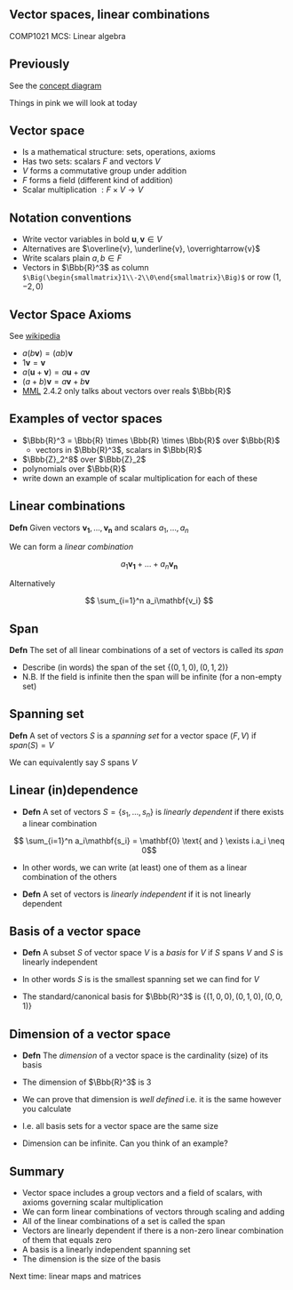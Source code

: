 <!-- .slide: data-background="#6A246D" -->

## Vector spaces, linear combinations

COMP1021 MCS: Linear algebra


## Previously

See the [concept diagram](https://github.com/stevenaeola/linalg_lectures/blob/eda722174a07eaee5df5579226749d5d755a7e76/concepts.mmd)

Things in pink we will look at today

<!-- .slide: class="fragmented-lists" -->

## Vector space

- Is a mathematical structure: sets, operations, axioms
- Has two sets: scalars $F$ and vectors $V$
- $V$ forms a commutative group under addition
- $F$ forms a field (different kind of addition)
- Scalar multiplication $: F \times V \rightarrow V$


<!-- .slide: class="fragmented-lists" -->

## Notation conventions

- Write vector variables in bold $\mathbf{u},\mathbf{v} \in V$
- Alternatives are $\overline{v}, \underline{v}, \overrightarrow{v}$
- Write scalars plain $a,b \in F$
- Vectors in $\Bbb{R}^3$ as column `$\Big(\begin{smallmatrix}1\\-2\\0\end{smallmatrix}\Big)$` or row $(1,-2,0)$


<!-- .slide: class="fragmented-lists" -->

## Vector Space Axioms

See [wikipedia](https://en.wikipedia.org/wiki/Vector_space#Definition_and_basic_properties)

- $a(b\mathbf{v}) = (ab)\mathbf{v}$
- $1\mathbf{v} = \mathbf{v}$
- $a(\mathbf{u} + \mathbf{v}) = a\mathbf{u} + a\mathbf{v}$
- $(a + b)\mathbf{v} = a\mathbf{v} + b\mathbf{v}$
- [MML](https://mml-book.github.io/) 2.4.2 only talks about vectors over reals $\Bbb{R}$


## Examples of vector spaces

<!-- .slide: class="fragmented-lists" -->

- $\Bbb{R}^3 = \Bbb{R} \times \Bbb{R} \times \Bbb{R}$ over $\Bbb{R}$ 
  - vectors in $\Bbb{R}^3$, scalars in $\Bbb{R}$
- $\Bbb{Z}_2^8$ over $\Bbb{Z}_2$
- polynomials over $\Bbb{R}$
- write down an example of scalar multiplication for each of these


## Linear combinations

__Defn__ Given vectors $\mathbf{v_1}, \ldots ,\mathbf{v_n}$ and scalars $a_1, \ldots ,a_n$

We can form a _linear combination_

$$ a_1\mathbf{v_1} + \ldots + a_n\mathbf{v_n}$$

Alternatively

$$ \sum_{i=1}^n a_i\mathbf{v_i} $$



## Span

__Defn__ The set of all linear combinations of a set of vectors is called its _span_


- Describe (in words) the span of the set $\lbrace(0,1,0),(0,1,2)\rbrace$
- N.B. If the field is infinite then the span will be infinite (for a non-empty set)



## Spanning set

__Defn__ A set of vectors $S$ is a _spanning set_ for a vector space $(F,V)$ if $span(S)=V$

We can equivalently say $S$ spans $V$




## Linear (in)dependence

- __Defn__ A set of vectors $S=\lbrace s_1,\ldots,s_n\rbrace$ is _linearly dependent_ if there exists a linear combination

$$ \sum_{i=1}^n a_i\mathbf{s_i} = \mathbf{0} \text{ and } \exists i.a_i \neq 0$$

- In other words, we can write (at least) one of them as a linear combination of the others

- __Defn__ A set of vectors is _linearly independent_ if it is not linearly dependent




## Basis of a vector space

- __Defn__ A subset $S$ of vector space $V$ is a _basis_ for $V$ if $S$ spans $V$ and $S$ is linearly independent

- In other words $S$ is is the smallest spanning set we can find for $V$

- The standard/canonical basis for $\Bbb{R}^3$ is $\lbrace (1,0,0), (0,1,0), (0,0,1) \rbrace$




## Dimension of a vector space

- __Defn__ The _dimension_ of a vector space is the cardinality (size) of its basis

- The dimension of $\Bbb{R}^3$ is 3

- We can prove that dimension is _well defined_ i.e. it is the same however you calculate

- I.e. all basis sets for a vector space are the same size

- Dimension can be infinite. Can you think of an example?




## Summary

- Vector space includes a group vectors and a field of scalars, with axioms governing scalar multiplication
- We can form linear combinations of vectors through scaling and adding
- All of the linear combinations of a set is called the span
- Vectors are linearly dependent if there is a non-zero linear combination of them that equals zero
- A basis is a linearly independent spanning set
- The dimension is the size of the basis


<!-- .slide: data-background="#a5c8d0" -->
Next time: linear maps and matrices
